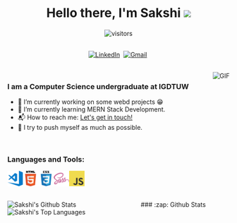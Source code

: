 <p>
  <h1 align="center"><b>Hello there, I'm Sakshi <img src="https://raw.githubusercontent.com/MartinHeinz/MartinHeinz/master/wave.gif" width="30px"></b></h1>
</p>


<p align="center">
    <img align="center" alt="visitors" src="https://gpvc.arturio.dev/jainsakshi10" />
</p>

<p align="center">
<br>
<a href="https://www.linkedin.com/in/sakshi10/"><img src="https://img.shields.io/badge/linkedin-%230077B5.svg?&style=for-the-badge&logo=linkedin&logoColor=white" alt="LinkedIn" /></a>&nbsp;
<a href="mailto:jainsakshi381@gmail.com?subject=Hi%20Sakshi"><img src="https://img.shields.io/badge/gmail-%23D14836.svg?&style=for-the-badge&logo=gmail&logoColor=white" alt="Gmail"/></a>&nbsp;
<!--<a href="https://kkvanonymous.github.io/"><img alt="Website" src="https://img.shields.io/website?style=for-the-badge&up_message=portfolio&url=https%3A%2F%2Fkkvanonymous.github.io%2F"></a>-->
</p>

<br>

<img align="right" height="270px" alt="GIF" src="https://camo.githubusercontent.com/5ff9182d12e799168a3bb67b88df7388ae08ede3/68747470733a2f2f6d69726f2e6d656469756d2e636f6d2f6d61782f3837352f312a7164415731546a434e353768316c6275757a766368672e676966" />

### I am a Computer Science undergraduate at IGDTUW
- 🔭 I’m currently working on some webd projects :grin:
- 🌱 I’m currently learning MERN Stack Development.
- 📬 How to reach me: [Let's get in touch!][linkedin]
- 🧗 I try to push myself as much as possible.

<br>

### Languages and Tools: 

<img align="left" alt="Visual Studio Code" width="35px" src="https://raw.githubusercontent.com/github/explore/80688e429a7d4ef2fca1e82350fe8e3517d3494d/topics/visual-studio-code/visual-studio-code.png" />
<img align="left" alt="HTML5" width="35px" src="https://raw.githubusercontent.com/github/explore/80688e429a7d4ef2fca1e82350fe8e3517d3494d/topics/html/html.png" />
<img align="left" alt="CSS3" width="35px" src="https://raw.githubusercontent.com/github/explore/80688e429a7d4ef2fca1e82350fe8e3517d3494d/topics/css/css.png" />
<img align="left" alt="Sass" width="35px" src="https://raw.githubusercontent.com/github/explore/80688e429a7d4ef2fca1e82350fe8e3517d3494d/topics/sass/sass.png" />
<img align="left" alt="JavaScript" width="35px" src="https://raw.githubusercontent.com/github/explore/80688e429a7d4ef2fca1e82350fe8e3517d3494d/topics/javascript/javascript.png" />
<br>
<br>
<br>
<br>
### :zap: Github Stats

  <img align="left" src="https://github-readme-stats.vercel.app/api?username=jainsakshi10&show_icons=true&title_color=fff&icon_color=79ff97&text_color=efefef&bg_color=24292e" alt="Sakshi's Github Stats" width="60%">
  
<img src="https://github-readme-stats.vercel.app/api/top-langs/?username=jainsakshi10&show_icons=true&hide_border=true&theme=radical" width="37%" alt="Sakshi's Top Languages">


[linkedin]: https://www.linkedin.com/in/sakshi10/

